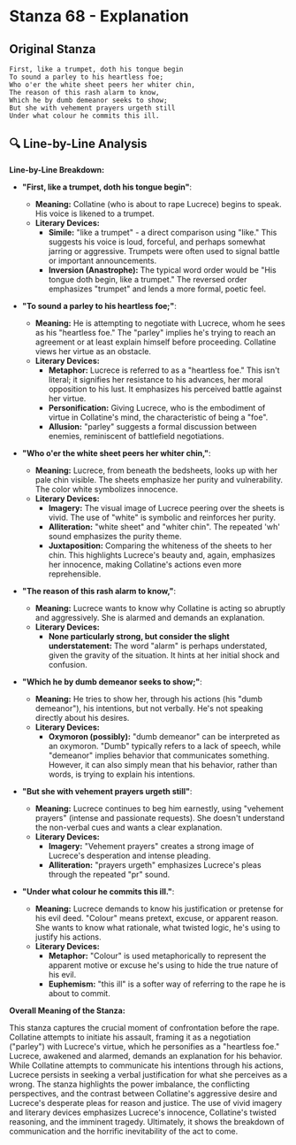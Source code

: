 # Stanza 68 - Explanation

## Original Stanza
```
First, like a trumpet, doth his tongue begin
To sound a parley to his heartless foe;
Who o'er the white sheet peers her whiter chin,
The reason of this rash alarm to know,
Which he by dumb demeanor seeks to show;
But she with vehement prayers urgeth still
Under what colour he commits this ill.
```

## 🔍 Line-by-Line Analysis
**Line-by-Line Breakdown:**

*   **"First, like a trumpet, doth his tongue begin"**:

    *   **Meaning:** Collatine (who is about to rape Lucrece) begins to speak. His voice is likened to a trumpet.
    *   **Literary Devices:**
        *   **Simile:** "like a trumpet" - a direct comparison using "like." This suggests his voice is loud, forceful, and perhaps somewhat jarring or aggressive. Trumpets were often used to signal battle or important announcements.
        *   **Inversion (Anastrophe):** The typical word order would be "His tongue doth begin, like a trumpet." The reversed order emphasizes "trumpet" and lends a more formal, poetic feel.

*   **"To sound a parley to his heartless foe;"**:

    *   **Meaning:** He is attempting to negotiate with Lucrece, whom he sees as his "heartless foe." The "parley" implies he's trying to reach an agreement or at least explain himself before proceeding. Collatine views her virtue as an obstacle.
    *   **Literary Devices:**
        *   **Metaphor:** Lucrece is referred to as a "heartless foe." This isn't literal; it signifies her resistance to his advances, her moral opposition to his lust. It emphasizes his perceived battle against her virtue.
        *   **Personification:** Giving Lucrece, who is the embodiment of virtue in Collatine's mind, the characteristic of being a "foe".
        *   **Allusion:** "parley" suggests a formal discussion between enemies, reminiscent of battlefield negotiations.

*   **"Who o'er the white sheet peers her whiter chin,"**:

    *   **Meaning:** Lucrece, from beneath the bedsheets, looks up with her pale chin visible. The sheets emphasize her purity and vulnerability. The color white symbolizes innocence.
    *   **Literary Devices:**
        *   **Imagery:** The visual image of Lucrece peering over the sheets is vivid. The use of "white" is symbolic and reinforces her purity.
        *   **Alliteration:** "white sheet" and "whiter chin". The repeated 'wh' sound emphasizes the purity theme.
        *   **Juxtaposition:** Comparing the whiteness of the sheets to her chin. This highlights Lucrece's beauty and, again, emphasizes her innocence, making Collatine's actions even more reprehensible.

*   **"The reason of this rash alarm to know,"**:

    *   **Meaning:** Lucrece wants to know why Collatine is acting so abruptly and aggressively. She is alarmed and demands an explanation.
    *   **Literary Devices:**
        *   **None particularly strong, but consider the slight understatement:** The word "alarm" is perhaps understated, given the gravity of the situation. It hints at her initial shock and confusion.

*   **"Which he by dumb demeanor seeks to show;"**:

    *   **Meaning:** He tries to show her, through his actions (his "dumb demeanor"), his intentions, but not verbally. He's not speaking directly about his desires.
    *   **Literary Devices:**
        *   **Oxymoron (possibly):** "dumb demeanor" can be interpreted as an oxymoron. "Dumb" typically refers to a lack of speech, while "demeanor" implies behavior that communicates something. However, it can also simply mean that his behavior, rather than words, is trying to explain his intentions.

*   **"But she with vehement prayers urgeth still"**:

    *   **Meaning:** Lucrece continues to beg him earnestly, using "vehement prayers" (intense and passionate requests). She doesn't understand the non-verbal cues and wants a clear explanation.
    *   **Literary Devices:**
        *   **Imagery:** "Vehement prayers" creates a strong image of Lucrece's desperation and intense pleading.
        *   **Alliteration:** "prayers urgeth" emphasizes Lucrece's pleas through the repeated "pr" sound.

*   **"Under what colour he commits this ill."**:

    *   **Meaning:** Lucrece demands to know his justification or pretense for his evil deed. "Colour" means pretext, excuse, or apparent reason. She wants to know what rationale, what twisted logic, he's using to justify his actions.
    *   **Literary Devices:**
        *   **Metaphor:** "Colour" is used metaphorically to represent the apparent motive or excuse he's using to hide the true nature of his evil.
        *   **Euphemism:** "this ill" is a softer way of referring to the rape he is about to commit.

**Overall Meaning of the Stanza:**

This stanza captures the crucial moment of confrontation before the rape. Collatine attempts to initiate his assault, framing it as a negotiation ("parley") with Lucrece's virtue, which he personifies as a "heartless foe." Lucrece, awakened and alarmed, demands an explanation for his behavior. While Collatine attempts to communicate his intentions through his actions, Lucrece persists in seeking a verbal justification for what she perceives as a wrong. The stanza highlights the power imbalance, the conflicting perspectives, and the contrast between Collatine's aggressive desire and Lucrece's desperate pleas for reason and justice. The use of vivid imagery and literary devices emphasizes Lucrece's innocence, Collatine's twisted reasoning, and the imminent tragedy. Ultimately, it shows the breakdown of communication and the horrific inevitability of the act to come.
